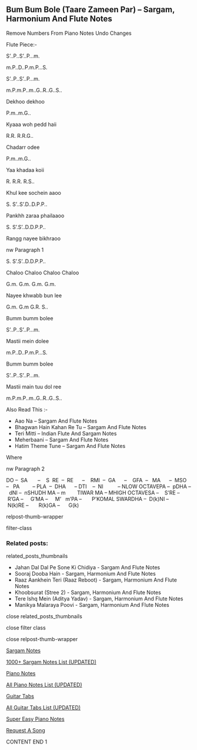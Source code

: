 
## Bum Bum Bole (Taare Zameen Par) – Sargam, Harmonium And Flute Notes

Remove Numbers From Piano Notes
Undo Changes

Flute Piece:-

S’..P..S’..P…m.

m.P..D..P.m.P…S.

S’..P..S’..P…m.

m.P.m.P..m..G..R..G..S..

Dekhoo dekhoo

P.m..m.G..

Kyaaa woh pedd haii

R.R. R.R.G..

Chadarr odee

P.m..m.G..

Yaa khadaa koii

R. R.R. R.S..

Khul kee sochein aaoo

S. S’..S’.D..D.P.P..

Pankhh zaraa phailaaoo

S. S’.S’..D.D.P.P..

Rangg nayee bikhraoo

nw Paragraph 1

S. S’.S’..D.D.P.P..

Chaloo Chaloo Chaloo Chaloo

G.m. G.m. G.m. G.m.

Nayee khwabb bun lee

G.m. G.m G.R. S..

Bumm bumm bolee

S’..P..S’..P…m.

Mastii mein dolee

m.P..D..P.m.P…S.

Bumm bumm bolee

S’..P..S’..P…m.

Mastii main tuu dol ree

m.P.m.P..m..G..R..G..S..



Also Read This :-



* Aao Na – Sargam And Flute Notes
* Bhagwan Hain Kahan Re Tu – Sargam And Flute Notes
* Teri Mitti – Indian Flute And Sargam Notes
* Meherbaani – Sargam And Flute Notes
* Hatim Theme Tune – Sargam And Flute Notes

Where

nw Paragraph 2



DO –  SA       –    S  RE  –  RE      –    RMI  –  GA      –    GFA  –   MA      –  MSO  –   PA         – PLA  –  DHA      – DTI    –  NI          – NLOW OCTAVEPA –  pDHA –  dNI –  nSHUDH MA – m        TIWAR MA – MHIGH OCTAVESA –    S’RE –     R’GA –     G’MA –     M’   m’PA –       P’KOMAL SWARDHA –  D(k)NI –       N(k)RE –       R(k)GA –      G(k)



relpost-thumb-wrapper

filter-class

### Related posts:

related_posts_thumbnails

* Jahan Dal Dal Pe Sone Ki Chidiya - Sargam And Flute Notes
* Sooraj Dooba Hain - Sargam, Harmonium And Flute Notes
* Raaz Aankhein Teri (Raaz Reboot) - Sargam, Harmonium And Flute Notes
* Khoobsurat (Stree 2) - Sargam, Harmonium And Flute Notes
* Tere Ishq Mein (Aditya Yadav) - Sargam, Harmonium And Flute Notes
* Manikya Malaraya Poovi - Sargam, Harmonium And Flute Notes

close related_posts_thumbnails

close filter class

close relpost-thumb-wrapper

[Sargam Notes](https://www.notationsworld.com/sargam-notes.html)

[1000+ Sargam Notes List (UPDATED)](https://www.notationsworld.com/all-songs-list-sargam-notes.html)

[Piano Notes](https://www.notationsworld.com/piano-notes.html)

[All Piano Notes List (UPDATED)](https://www.notationsworld.com/all-songs-list-piano-notes.html)

[Guitar Tabs](https://www.notationsworld.com/guitar-tabs.html)

[All Guitar Tabs List (UPDATED)](https://www.notationsworld.com/all-songs-list-guitar-tabs.html)

[Super Easy Piano Notes](https://studywall.in/)

[Request A Song](https://www.notationsworld.com/request-a-song.html)

CONTENT END 1

